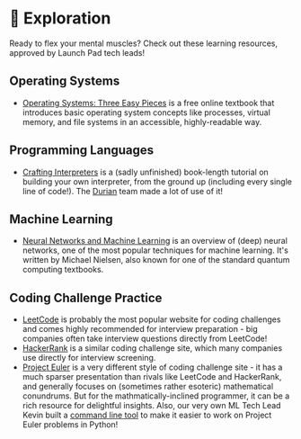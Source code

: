 # 🧗 Exploration

Ready to flex your mental muscles? Check out these learning resources,
approved by Launch Pad tech leads!

## Operating Systems

* [Operating Systems: Three Easy Pieces](http://pages.cs.wisc.edu/~remzi/OSTEP/)
  is a free online textbook that introduces basic operating system concepts like
  processes, virtual memory, and file systems in an accessible, highly-readable way.

## Programming Languages

* [Crafting Interpreters](http://www.craftinginterpreters.com)
  is a (sadly unfinished) book-length tutorial on building your own interpreter,
  from the ground up (including every single line of code!). The
  [Durian](https://github.com/ubclaunchpad/durian) team made a lot of use of it!

## Machine Learning

* [Neural Networks and Machine Learning](http://neuralnetworksanddeeplearning.com)
  is an overview of (deep) neural networks, one of the most popular techniques
  for machine learning. It's written by Michael Nielsen, also known for one
  of the standard quantum computing textbooks.

## Coding Challenge Practice

* [LeetCode](https://leetcode.com) is probably the most popular website for coding
  challenges and comes highly recommended for interview preparation - big companies
  often take interview questions directly from LeetCode!
* [HackerRank](https://www.hackerrank.com) is a similar coding challenge site,
  which many companies use directly for interview screening.
* [Project Euler](https://projecteuler.net/) is a very different style of coding
  challenge site - it has a much sparser presentation than rivals like LeetCode
  and HackerRank, and generally focuses on (sometimes rather esoteric) mathematical
  conundrums. But for the mathmatically-inclined programmer, it can be a rich
  resource for delightful insights. Also, our very own ML Tech Lead Kevin built
  a [command line tool](https://github.com/iKevinY/EulerPy) to make it easier
  to work on Project Euler problems in Python!
